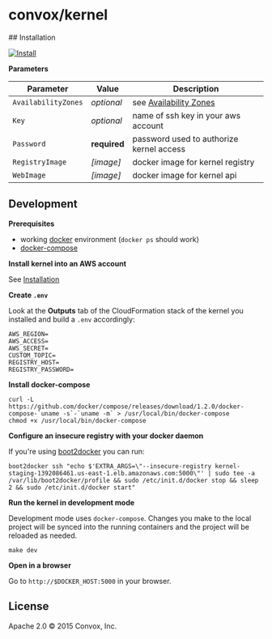 # convox/kernel

<a name="installation">
## Installation

[![Install](https://s3.amazonaws.com/cloudformation-examples/cloudformation-launch-stack.png)](https://console.aws.amazon.com/cloudformation/home?region=us-east-1#cstack=sn%7Econvox%7Cturl%7Ehttp://convox.s3.amazonaws.com/kernel.json)

**Parameters**

| Parameter           | Value        | Description                              |
|---------------------|--------------|------------------------------------------|
| `AvailabilityZones` | *optional*   | see [Availability Zones](#test)          |
| `Key`               | *optional*   | name of ssh key in your aws account      |
| `Password`          | **required** | password used to authorize kernel access |
| `RegistryImage`     | *[image]*    | docker image for kernel registry         |
| `WebImage`          | *[image]*    | docker image for kernel api              |

## Development

**Prerequisites**

* working [docker](https://docs.docker.com/installation/) environment (`docker ps` should work)
* [docker-compose](https://docs.docker.com/compose/install/)

**Install kernel into an AWS account**

See [Installation](#installation)

**Create `.env`**

Look at the **Outputs** tab of the CloudFormation stack of the kernel you installed and build a `.env`  accordingly:

```
AWS_REGION=
AWS_ACCESS=
AWS_SECRET=
CUSTOM_TOPIC=
REGISTRY_HOST=
REGISTRY_PASSWORD=
```

**Install docker-compose**

```
curl -L https://github.com/docker/compose/releases/download/1.2.0/docker-compose-`uname -s`-`uname -m` > /usr/local/bin/docker-compose
chmod +x /usr/local/bin/docker-compose
```

**Configure an insecure registry with your docker daemon**

If you're using [boot2docker](http://boot2docker.io/) you can run:

```
boot2docker ssh "echo $'EXTRA_ARGS=\"--insecure-registry kernel-staging-1392086461.us-east-1.elb.amazonaws.com:5000\"' | sudo tee -a /var/lib/boot2docker/profile && sudo /etc/init.d/docker stop && sleep 2 && sudo /etc/init.d/docker start"
```

**Run the kernel in development mode**

Development mode uses `docker-compose`. Changes you make to the local project will be synced into the running containers and the project will be reloaded as needed.

`make dev`

**Open in a browser**

Go to `http://$DOCKER_HOST:5000` in your browser.

## License

Apache 2.0 &copy; 2015 Convox, Inc.
